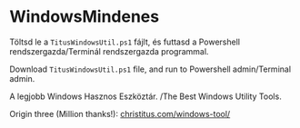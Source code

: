 # WindowsMindenes
Töltsd le a <code>TitusWindowsUtil.ps1</code> fájlt, és futtasd a Powershell rendszergazda/Terminál rendszergazda programmal.

Download <code>TitusWindowsUtil.ps1</code> file, and run to Powershell admin/Terminal admin.

A legjobb Windows Hasznos Eszköztár. /The Best Windows Utility Tools.  

Origin three (Million thanks!): <a href="christitus.com/windows-tool/" target="_blank">christitus.com/windows-tool/</a>
